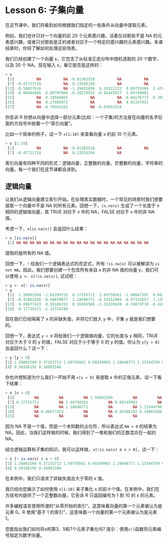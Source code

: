 # Lesson 6: 子集向量
在这节课中，我们将看到如何根据我们指定的一些条件从向量中提取元素。

例如，我们也许只对一个向量的前 20 个元素感兴趣，活着仅对那些不是 NA 的元素感兴趣，或者只对那些是正的或者对应于一个特定的感兴趣的元素感兴趣。本课结束时，你将了解如何处理这些场景。

我们已经创建了一个向量 x，它包含了从标准正态分布中随机选取的 20 个数字，以及 20 个 NA。现在输入 x，看它是否是这样的：
~~~r
> x
 [1]          NA          NA -0.01301518          NA          NA          NA
 [7] -0.47721718          NA  0.23556194          NA          NA          NA
[13] -0.56827616          NA -1.39451656  0.20122132  0.09755386  2.47619742
[19] -0.08464506  0.80707804 -0.28220555 -0.85445817  1.65740981          NA
[25]          NA  0.19560065          NA          NA -0.84176773  0.30555518
[31]          NA  0.27902072          NA          NA  0.91157021          NA
[37]          NA -0.70343162          NA -0.64953318
~~~
你告诉 R 你想从向量中选择一部分元素(比如：一个子集)的方法是在向量的名字后面的方括号中放置一个“索引向量”。

比如一个简单的例子，试一下 `x[1:10]` 来查看向量 x 的前 10 个元素。
~~~r
> x [1:10]
 [1]          NA          NA -0.01301518          NA          NA          NA
 [7] -0.47721718          NA  0.23556194          NA
~~~
索引向量有四种不同的形式：逻辑向量，正整数的向量，负整数的向量，字符串的向量。每一个我们在这节课都会讲到。
## 逻辑向量
让我们从逻辑向量建立索引开始。在处理真实数据时，一个常见的场景时我们想要提取一个向量中不是 NA 的所有元素。回想一下，`is.na(x)` 生成了一个长度于 x 相同的逻辑值向量，其 TRUE 对应于 x 中的 NA，FALSE 对应于 x 中的非 NA 值。

考虑一下，`x[is.na(x)]` 会返回什么结果：
~~~r
> x [is.na(x)]
 [1] NA NA NA NA NA NA NA NA NA NA NA NA NA NA NA NA NA NA NA NA
~~~
提取的是所有的 NA 值。

回想一下，`!` 给我们一个逻辑表达式的否定式，所有 `!is.na(x)` 可以被解读为 `is not NA`。因此，我们想要创建一个包含所有来自 x 的非 NA 值的向量 y，我们可以使用 `y <- x[!is.na(x)]`, 试试吧：
~~~r
> y <- x[! is.na(x)]
> y
 [1]  1.58802569 -1.01293755  0.37155713  1.69750561 -1.60847397  0.60249903
 [7] -0.41862256 -0.48870077  1.18646771 -0.54252969 -0.97333657  1.13544799
[13]  0.06677423  0.56186192  0.16981586 -1.26339820 -0.78870739 -0.41639811
[19] -0.17735571 -2.33724788
~~~
现在我们已经隔离了 x 的非缺失值，并将它们放入 y 中，子集 y 就是我们想要的。

回想一下，表达式 `y > 0` 将给我们一个逻辑值向量，它的长度与 y 相同，TRUE 对应于大于 0 的 y 的值，FALSE 对应于小于等于 0 的 y 的值。你认为 `y[y > 0]` 会返回什么？试一下：
~~~r
> y [y > 0]
[1] 1.58802569 0.37155713 1.69750561 0.60249903 1.18646771 1.13544799 0.06677423
[8] 0.56186192 0.16981586
~~~
你也许想知道为什么我们一开始不用 `x[x > 0]` 来提取 x 中的正值元素，试一下看下结果：
~~~r
> x [x > 0]
 [1]         NA         NA         NA 1.58802569         NA         NA
 [7] 0.37155713         NA 1.69750561         NA 0.60249903         NA
[13]         NA         NA 1.18646771         NA         NA 1.13544799
[19]         NA 0.06677423         NA         NA 0.56186192 0.16981586
[25]         NA         NA         NA         NA         NA
~~~
因为 NA 不是一个值，而是一个未知数的占位符，所以表达式 `NA > 0` 的结果为 NA。因此，当我们这样做的时候，我们得到了一堆和我们的正数混合在一起的 NA。

结合逻辑运算和子集的知识，我可以这样做，`x[!is.na(x) & x > 0]`，试一下：
~~~r
> x [! is.na(x) & x > 0]
[1] 1.58802569 0.37155713 1.69750561 0.60249903 1.18646771 1.13544799 0.06677423
[8] 0.56186192 0.16981586
~~~
在本例中，我们只请求了非缺失值且大于零的 x 值。

我已经向您展示了如何使用 `x[1:10]` 来子集化 x 的前十个值。在本例中，我们在方括号内提供了一个正整数向量，它告诉 R 只返回编号为 1 到 10 的 x 的元素。

许多编程语言使用所谓的“从零开始的索引”，这意味着向量的第一个元素被认为是元素 0。R 使用“基于 1 的索引”，这意味着一个向量的第一个元素被认为是元素 1。

您能指出我们如何将x的第3、5和7个元素子集化吗? 提示：使用`c()`函数将元素编号指定为数字向量。
